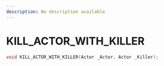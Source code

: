 ```yaml
---
description: No description available 
---
```


# KILL_ACTOR_WITH_KILLER

```cpp
void KILL_ACTOR_WITH_KILLER(Actor _Actor, Actor _Killer);
```